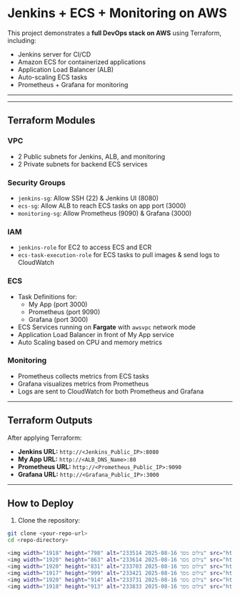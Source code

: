# Jenkins + ECS + Monitoring on AWS

This project demonstrates a **full DevOps stack on AWS** using Terraform, including:

- Jenkins server for CI/CD
- Amazon ECS for containerized applications
- Application Load Balancer (ALB)
- Auto-scaling ECS tasks
- Prometheus + Grafana for monitoring

---



---

## Terraform Modules

### VPC
- 2 Public subnets for Jenkins, ALB, and monitoring
- 2 Private subnets for backend ECS services

### Security Groups
- `jenkins-sg`: Allow SSH (22) & Jenkins UI (8080)
- `ecs-sg`: Allow ALB to reach ECS tasks on app port (3000)
- `monitoring-sg`: Allow Prometheus (9090) & Grafana (3000)

### IAM
- `jenkins-role` for EC2 to access ECS and ECR
- `ecs-task-execution-role` for ECS tasks to pull images & send logs to CloudWatch

### ECS
- Task Definitions for:
  - My App (port 3000)
  - Prometheus (port 9090)
  - Grafana (port 3000)
- ECS Services running on **Fargate** with `awsvpc` network mode
- Application Load Balancer in front of My App service
- Auto Scaling based on CPU and memory metrics

### Monitoring
- Prometheus collects metrics from ECS tasks
- Grafana visualizes metrics from Prometheus
- Logs are sent to CloudWatch for both Prometheus and Grafana

---

## Terraform Outputs

After applying Terraform:

- **Jenkins URL:** `http://<Jenkins_Public_IP>:8080`
- **My App URL:** `http://<ALB_DNS_Name>:80`
- **Prometheus URL:** `http://<Prometheus_Public_IP>:9090`
- **Grafana URL:** `http://<Grafana_Public_IP>:3000`

---

## How to Deploy

1. Clone the repository:
```bash
git clone <your-repo-url>
cd <repo-directory>

<img width="1918" height="798" alt="צילום מסך 2025-08-16 233514" src="https://github.com/user-attachments/assets/7e5ef984-d140-4b24-b235-772e6cb3ba3d" />
<img width="1920" height="863" alt="צילום מסך 2025-08-16 233614" src="https://github.com/user-attachments/assets/27c93d65-dc54-41ba-8300-034457f85fb3" />
<img width="1920" height="831" alt="צילום מסך 2025-08-16 233703" src="https://github.com/user-attachments/assets/d8465029-30cc-4886-90cb-21ed8787202a" />
<img width="1917" height="999" alt="צילום מסך 2025-08-16 233421" src="https://github.com/user-attachments/assets/724692db-41d1-4e63-812a-b666a20f2361" />
<img width="1920" height="914" alt="צילום מסך 2025-08-16 233731" src="https://github.com/user-attachments/assets/f98c5f36-d088-4a69-bf9e-cbdd3057822d" />
<img width="1918" height="913" alt="צילום מסך 2025-08-16 233833" src="https://github.com/user-attachments/assets/307044c3-c789-4953-92f8-c715d17b90e9" />
